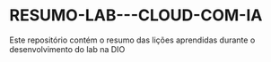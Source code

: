 # RESUMO-LAB---CLOUD-COM-IA
Este repositório contém o resumo das lições aprendidas durante o desenvolvimento do lab na DIO
